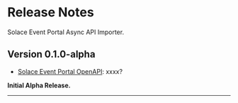 # Release Notes

Solace Event Portal Async API Importer.

## Version 0.1.0-alpha
  * [Solace Event Portal OpenAPI](https://github.com/solace-iot-team/sep-async-api-importer/blob/main/resources/sep-openapi-spec.json): xxxx?


**Initial Alpha Release.**


---
